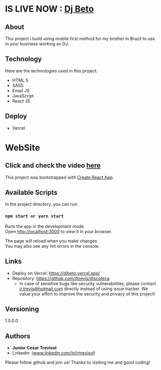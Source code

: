 # IS LIVE NOW : [Dj Beto](https://djbeto.vercel.app/)



## About
This project i build using mobile first method for my brother in Brazil to use in your business working as DJ.




## Technology

Here are the technologies used in this project.

- HTML 5
- SASS
- Email JS
- JavaScript
- React JS

## Deploy

- Vercel

# WebSite
  ## Click  and check the video [here](https://www.youtube.com/watch?v=1AUGPhFqyM4)
  
 
This project was bootstrapped with [Create React App](https://github.com/facebook/create-react-app).

## Available Scripts

In the project directory, you can run:

### `npm start or yarn start`

Runs the app in the development mode.\
Open [http://localhost:3000](http://localhost:3000) to view it in your browser.

The page will reload when you make changes.\
You may also see any lint errors in the console.

## Links
  - Deploy on Vercel: https://djbeto.vercel.app/
  - Repository: https://github.com/jttrevis/discoteca
    - In case of sensitive bugs like security vulnerabilities, please contact
      jr.trevis@hotmail.com directly instead of using issue tracker. We value your effort
      to improve the security and privacy of this project!

  ## Versioning

  1.0.0.0


  ## Authors

  * **Junior Cesar Trevisol** 
  * Linkedin: (www.linkedin.com/in/jrtrevisol)

  Please follow github and join us!
  Thanks to visiting me and good coding!
